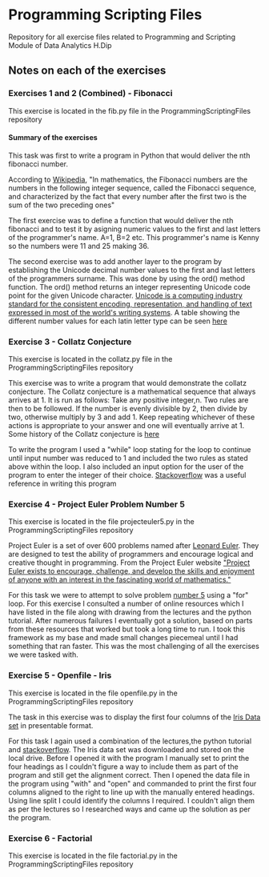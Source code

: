 # Programming Scripting Files

Repository for all exercise files related to Programming and Scripting Module of Data Analytics H.Dip

## Notes on each of the exercises

### Exercises 1 and 2 (Combined) - Fibonacci
This exercise is located in the fib.py file in the ProgrammingScriptingFiles repository
#### Summary of the exercises
This task was first to write a program in Python that would deliver the nth fibonacci number. 

According to [Wikipedia](https://en.wikipedia.org/wiki/Fibonacci_number), "In mathematics, the Fibonacci numbers are the numbers in the following integer sequence, called the Fibonacci sequence, and characterized by the fact that every number after the first two is the sum of the two preceding ones"

The first exercise was to define a function that would deliver the nth fibonacci and to test it by asigning numeric values to the first and last letters of the programmer's name. A=1, B=2 etc. This programmer's name is Kenny so the numbers were 11 and 25 making 36.

The second exercise was to add another layer to the program by establishing the Unicode decimal number values to the first and last letters of the programmers surname.  This was done by using the ord() method function. The ord() method returns an integer representing Unicode code point for the given Unicode character. [Unicode is a computing industry standard for the consistent encoding, representation, and handling of text expressed in most of the world's writing systems](https://en.wikipedia.org/wiki/Unicode). A table showing the different number values for each latin letter type can be seen [here](https://unicodelookup.com/)


### Exercise 3 - Collatz Conjecture
This exercise is located in the collatz.py file in the ProgrammingScriptingFiles repository

This exercise was to write a program that would demonstrate the collatz conjecture. The Collatz conjecture is a mathematical sequence that always arrives at 1.  It is run as follows:  Take any positive integer,n.  Two rules are then to be followed.  If the number is evenly divisible by 2, then divide by two, otherwise multiply by 3 and add 1.  Keep repeating whichever of these actions is appropriate to your answer and one will eventually arrive at 1.  Some history of the Collatz conjecture is [here](https://study.com/academy/lesson/history-of-the-collatz-conjecture.html)

To write the program I used a "while" loop stating for the loop to continue until input number was reduced to 1 and included the two rules as stated above within the loop.  I also included an input option for the user of the program to enter the integer of their choice.  [Stackoverflow](https://stackoverflow.com/questions/13366830/collatz-conjecture-sequence) was a useful reference in writing this program

### Exercise 4 - Project Euler Problem Number 5
This exercise is located in the file projecteuler5.py in the ProgrammingScriptingFiles repository

Project Euler is a set of over 600 problems named after [Leonard Euler](https://en.wikipedia.org/wiki/Leonhard_Euler).  They are designed to test the ability of programmers and encourage logical and creative thought in programming.  From the Project Euler website ["Project Euler exists to encourage, challenge, and develop the skills and enjoyment of anyone with an interest in the fascinating world of mathematics."](https://projecteuler.net/)

For this task we were to attempt to solve problem [number 5](https://projecteuller.net/problem=5) using a "for" loop. For this exercise I consulted a number of online resources which I have listed in the file along with drawing from the lectures and the python tutorial.  After numerous failures I eventually got a solution, based on parts from these resources that worked but took a long time to run.  I took this framework as my base and made small changes piecemeal until I had something that ran faster. This was the most challenging of all the exercises we were tasked with.

### Exercise 5 - Openfile - Iris
This exercise is located in the file openfile.py in the ProgrammingScriptingFiles repository

The task in this exercise was to display the first four columns of the [Iris Data set](https://en.wikipedia.org/wiki/Iris_flower_data_set) in presentable format.

For this task I again used a combination of the lectures,the python tutorial and [stackoverflow](https://stackoverflow.com/questions/8234445/python-format-output-string-right-alignment). The Iris data set was downloaded and stored on the local drive. Before I opened it with the program I manually set to print the four headings as I couldn't figure a way to include them as part of the program and still get the alignment correct.  Then I opened the data file in the program using "with" and "open" and commanded to print the first four columns aligned to the right to line up with the manually entered headings.  Using line split I could identify the columns I required.  I couldn't align them as per the lectures so I researched ways and came up the solution as per the program.

### Exercise 6 - Factorial
This exercise is located in the file factorial.py in the ProgrammingScriptingFiles repository




